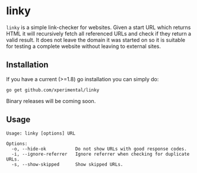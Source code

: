 # linky

`linky` is a simple link-checker for websites. Given a start URL which returns HTML it will recursively fetch all referenced URLs and check if they return a valid result. It does not leave the domain it was started on so it is suitable for testing a complete website without leaving to external sites.

## Installation

If you have a current (>=1.8) go installation you can simply do:

```
go get github.com/xperimental/linky
```

Binary releases will be coming soon.

## Usage

```
Usage: linky [options] URL

Options:
  -o, --hide-ok           Do not show URLs with good response codes.
  -i, --ignore-referrer   Ignore referrer when checking for duplicate URLs.
  -s, --show-skipped      Show skipped URLs.
```
